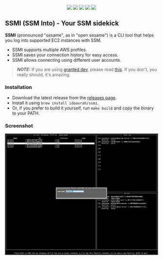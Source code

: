 <p align="center">
  <img src="https://img.shields.io/github/v/release/idoavrah/ssmi" />
  <img src="https://github.com/idoavrah/ssmi/actions/workflows/build-and-release.yaml/badge.svg" />
  <img src="https://goreportcard.com/badge/github.com/idoavrah/ssmi" />
  <img src="https://img.shields.io/github/downloads/idoavrah/ssmi/total" />
  <img src="https://img.shields.io/badge/License-Apache%202.0-blue.svg" />
</p>


## SSMI (SSM Into) - Your SSM sidekick

**SSMI** (pronounced "sesame", as in "open sesame") is a CLI tool that helps you log into supported EC2 instances with SSM. 
- SSMI supports multiple AWS profiles.
- SSMI saves your connection history for easy access.
- SSMI allows connecting using different user accounts.

> **_NOTE:_**  If you are using [granted.dev](https://granted.dev), please read [this](https://docs.commonfate.io/granted/recipes/credential-process). If you don't, you really should, it's amazing.

### Installation

- Download the latest release from the [releases page](https://github.com/idoavrah/ssmi/releases/latest).
- Install it using `brew install idoavrah/ssmi`.
- Or, if you prefer to build it yourself, run `make build` and copy the binary to your PATH.

### Screenshot
![ssmi-screenshot](screenshot.png)